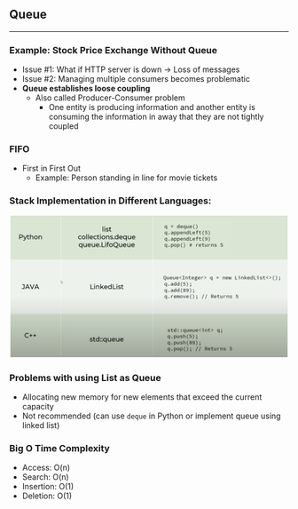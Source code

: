 ## Queue
---
### Example: Stock Price Exchange Without Queue
- Issue #1: What if HTTP server is down -> Loss of messages
- Issue #2: Managing multiple consumers becomes problematic
- **Queue establishes loose coupling**
    - Also called Producer-Consumer problem
        - One entity is producing information and another entity is consuming the information in away that they are not tightly coupled
### FIFO
- First in First Out
    - Example: Person standing in line for movie tickets
### Stack Implementation in Different Languages: <p align="center"><img src="Images/diffQueueLang.png" width="500"></p>
### Problems with using List as Queue
- Allocating new memory for new elements that exceed the current capacity
- Not recommended (can use ```deque``` in Python or implement queue using linked list)
### Big O Time Complexity
- Access: O(n)
- Search: O(n)
- Insertion: O(1)
- Deletion: O(1)
